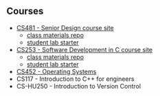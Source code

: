 ## Courses

- [CS481 - Senior Design course site](https://shanepanter.com/capstone)
  - [class materials repo](https://github.com/shanep/capstone)
  - [student lab starter](https://github.com/shanep/capstone-starter)
- [CS253 - Software Development in C course site](https://shanepanter.com/c-devel)
  - [class materials repo](https://github.com/shanep/c-devel)
  - [student lab starter](https://github.com/shanep/c-devel-starter)
- [CS452 - Operating Systems](https://shanepanter.com/operating-systems)
- CS117 - Introduction to C++ for engineers
- CS-HU250 - Introduction to Version Control
